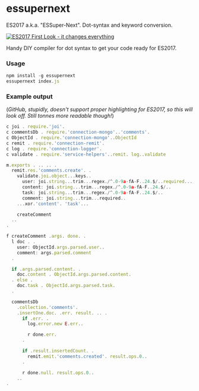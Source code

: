 # essupernext
ES2017 a.k.a. "ESSuper-Next". Dot-syntax and keyword conversion.

[![ES2017 First Look - it changes everything](http://i.imgur.com/Nr4MYev.png)](https://youtu.be/s-G_RZ4RJLU "ES2017 First Look - it changes everything")

Handy DIY compiler for dot syntax to get your code ready for ES2017.

### Usage

``` js
npm install -g essupernext
essupernext index.js
```

### Example output

(_GitHub, stupidly, doesn't support proper highlighting for ES2017, so this will look off. Still tonnes more readable though!_)

``` js
c joi . require.'joi'.
c commentsDb . require.'connection-mongo'..'comments'.
c ObjectId . require.'connection-mongo'..ObjectId
c remit . require.'connection-remit'.
c log . require.'connection-logger'.
c validate . require.'service-helpers'..remit. log..validate

m.exports . .. .. .
  remit.res.'comments.create'. .
    validate.joi.object...keys..
      user: joi.string...trim...regex./^.0-9a-fA-F..24.$/..required...
      content: joi.string...trim...regex./^.0-9a-fA-F..24.$/..
      task: joi.string...trim...regex./^.0-9a-fA-F..24.$/..
      comment: joi.string...trim...required..
    ...xor.'content'. 'task'...

    createComment
  ..
.

f createComment .args. done. .
  l doc . .
    user: ObjectId.args.parsed.user..
    comment: args.parsed.comment
  .

  if .args.parsed.content. .
    doc.content . ObjectId.args.parsed.content.
  . else .
    doc.task . ObjectId.args.parsed.task.
  .

  commentsDb
    .collection.'comments'.
    .insertOne.doc. .err. result. .. .
      if .err. .
        log.error.new E.err..

        r done.err.
      .

      if .result.insertedCount. .
        remit.emit.'comments.created'. result.ops.0..
      .

      r done.null. result.ops.0..
    ..
.
```

